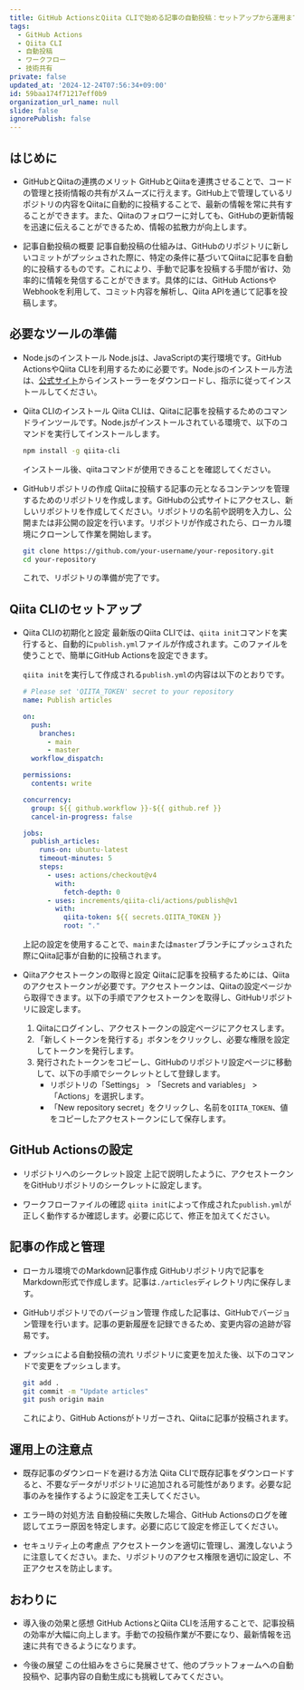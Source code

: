 ```yaml
---
title: GitHub ActionsとQiita CLIで始める記事の自動投稿：セットアップから運用まで
tags:
  - GitHub Actions
  - Qiita CLI
  - 自動投稿
  - ワークフロー
  - 技術共有
private: false
updated_at: '2024-12-24T07:56:34+09:00'
id: 59baa174f71217eff0b9
organization_url_name: null
slide: false
ignorePublish: false
---
```

## はじめに
- GitHubとQiitaの連携のメリット
  GitHubとQiitaを連携させることで、コードの管理と技術情報の共有がスムーズに行えます。GitHub上で管理しているリポジトリの内容をQiitaに自動的に投稿することで、最新の情報を常に共有することができます。また、Qiitaのフォロワーに対しても、GitHubの更新情報を迅速に伝えることができるため、情報の拡散力が向上します。

- 記事自動投稿の概要
  記事自動投稿の仕組みは、GitHubのリポジトリに新しいコミットがプッシュされた際に、特定の条件に基づいてQiitaに記事を自動的に投稿するものです。これにより、手動で記事を投稿する手間が省け、効率的に情報を発信することができます。具体的には、GitHub ActionsやWebhookを利用して、コミット内容を解析し、Qiita APIを通じて記事を投稿します。

## 必要なツールの準備
- Node.jsのインストール
  Node.jsは、JavaScriptの実行環境です。GitHub ActionsやQiita CLIを利用するために必要です。Node.jsのインストール方法は、[公式サイト](https://nodejs.org/)からインストーラーをダウンロードし、指示に従ってインストールしてください。

- Qiita CLIのインストール
  Qiita CLIは、Qiitaに記事を投稿するためのコマンドラインツールです。Node.jsがインストールされている環境で、以下のコマンドを実行してインストールします。
  ```sh
  npm install -g qiita-cli
  ```
  インストール後、qiitaコマンドが使用できることを確認してください。

- GitHubリポジトリの作成
  Qiitaに投稿する記事の元となるコンテンツを管理するためのリポジトリを作成します。GitHubの公式サイトにアクセスし、新しいリポジトリを作成してください。リポジトリの名前や説明を入力し、公開または非公開の設定を行います。リポジトリが作成されたら、ローカル環境にクローンして作業を開始します。
  ```sh
  git clone https://github.com/your-username/your-repository.git
  cd your-repository
  ```
  これで、リポジトリの準備が完了です。

## Qiita CLIのセットアップ
- Qiita CLIの初期化と設定
  最新版のQiita CLIでは、`qiita init`コマンドを実行すると、自動的に`publish.yml`ファイルが作成されます。このファイルを使うことで、簡単にGitHub Actionsを設定できます。

  `qiita init`を実行して作成される`publish.yml`の内容は以下のとおりです。

  ```yaml
  # Please set 'QIITA_TOKEN' secret to your repository
  name: Publish articles

  on:
    push:
      branches:
        - main
        - master
    workflow_dispatch:

  permissions:
    contents: write

  concurrency:
    group: ${{ github.workflow }}-${{ github.ref }}
    cancel-in-progress: false

  jobs:
    publish_articles:
      runs-on: ubuntu-latest
      timeout-minutes: 5
      steps:
        - uses: actions/checkout@v4
          with:
            fetch-depth: 0
        - uses: increments/qiita-cli/actions/publish@v1
          with:
            qiita-token: ${{ secrets.QIITA_TOKEN }}
            root: "."
  ```

  上記の設定を使用することで、`main`または`master`ブランチにプッシュされた際にQiita記事が自動的に投稿されます。

- Qiitaアクセストークンの取得と設定
  Qiitaに記事を投稿するためには、Qiitaのアクセストークンが必要です。アクセストークンは、Qiitaの設定ページから取得できます。以下の手順でアクセストークンを取得し、GitHubリポジトリに設定します。
  1. Qiitaにログインし、アクセストークンの設定ページにアクセスします。
  2. 「新しくトークンを発行する」ボタンをクリックし、必要な権限を設定してトークンを発行します。
  3. 発行されたトークンをコピーし、GitHubのリポジトリ設定ページに移動して、以下の手順でシークレットとして登録します。
     - リポジトリの「Settings」 > 「Secrets and variables」 > 「Actions」を選択します。
     - 「New repository secret」をクリックし、名前を`QIITA_TOKEN`、値をコピーしたアクセストークンにして保存します。

## GitHub Actionsの設定
- リポジトリへのシークレット設定
  上記で説明したように、アクセストークンをGitHubリポジトリのシークレットに設定します。

- ワークフローファイルの確認
  `qiita init`によって作成された`publish.yml`が正しく動作するか確認します。必要に応じて、修正を加えてください。

## 記事の作成と管理
- ローカル環境でのMarkdown記事作成
  GitHubリポジトリ内で記事をMarkdown形式で作成します。記事は`./articles`ディレクトリ内に保存します。

- GitHubリポジトリでのバージョン管理
  作成した記事は、GitHubでバージョン管理を行います。記事の更新履歴を記録できるため、変更内容の追跡が容易です。

- プッシュによる自動投稿の流れ
  リポジトリに変更を加えた後、以下のコマンドで変更をプッシュします。
  ```sh
  git add .
  git commit -m "Update articles"
  git push origin main
  ```
  これにより、GitHub Actionsがトリガーされ、Qiitaに記事が投稿されます。

## 運用上の注意点
- 既存記事のダウンロードを避ける方法
  Qiita CLIで既存記事をダウンロードすると、不要なデータがリポジトリに追加される可能性があります。必要な記事のみを操作するように設定を工夫してください。

- エラー時の対処方法
  自動投稿に失敗した場合、GitHub Actionsのログを確認してエラー原因を特定します。必要に応じて設定を修正してください。

- セキュリティ上の考慮点
  アクセストークンを適切に管理し、漏洩しないように注意してください。また、リポジトリのアクセス権限を適切に設定し、不正アクセスを防止します。

## おわりに
- 導入後の効果と感想
  GitHub ActionsとQiita CLIを活用することで、記事投稿の効率が大幅に向上します。手動での投稿作業が不要になり、最新情報を迅速に共有できるようになります。

- 今後の展望
  この仕組みをさらに発展させて、他のプラットフォームへの自動投稿や、記事内容の自動生成にも挑戦してみてください。
